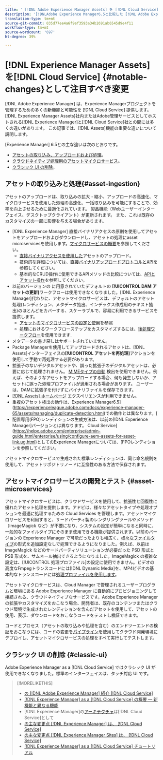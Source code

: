 ```yaml
---
title: ' [!DNL Adobe Experience Manager Assets] を [!DNL Cloud Service]として主に変更'
description: '[!DNLAdobe Experience Manager6.5と比較した [!DNL Adobe Experience Manager Assets] in [!DNL Experience Manager] as a [!DNL Cloud Service] の顕著な変更。'
translation-type: tm+mt
source-git-commit: 035d77ee4a6f9ef3593a34b2691ab6545d9e4f11
workflow-type: tm+mt
source-wordcount: '697'
ht-degree: 39%

---
```



# [!DNL Experience Manager Assets]を[!DNL Cloud Service] {#notable-changes}として注目すべき変更

[!DNL Adobe Experience Manager] は、Experience Managerプロジェクトを管理するための多くの新機能と可能性を [!DNL Cloud Service] 提供します。[!DNL Experience Manager Assets]社内またはAdobe管理サービスとしてホストされる[!DNL Experience Manager]と[!DNL Cloud Service]社との間には多くの違いがあります。 この記事では、[!DNL Assets]機能の重要な違いについて説明します。

[Experience Manager] 6.5との主な違いは次のとおりです。

* [アセットの取り込み、アップロードおよび処理](#asset-ingestion)。
* [クラウドネイティブ処理用のアセットマイクロサービス](#asset-microservices)。
* [クラシック UI の削除](#classic-ui)。

## アセットの取り込みと処理{#asset-ingestion}

アセットのアップロードは、取り込みの拡大・縮小、アップロードの高速化、マイクロサービスを使用した処理の高速化、一括取り込みを可能にすることで、効率を向上させるために最適化されています。 製品機能（Webユーザーインターフェイス、デスクトップクライアント）が更新されます。 また、これは既存のカスタマイズの一部に影響を与える場合があります。

* [!DNL Experience Manager] 直接バイナリアクセスの原則を使用してアセットをアップロードおよびダウンロードし、アセットの処理にasset microservicesを使用します。[マイクロサービスの概要](/help/assets/asset-microservices-overview.md)を参照してください。
   * [直接バイナリアクセスを使用した](/help/assets/asset-microservices-overview.md#asset-upload-with-direct-binary-access)アセットのアップロード。
   * 技術的な詳細については、[直接バイナリアップロードプロトコルとAPI](/help/assets/developer-reference-material-apis.md#upload-binary)を参照してください。
   * 基本的なCRUD操作に使用できるAPIメソッドの比較については、[APIとアセット操作](/help/assets/developer-reference-material-apis.md#use-cases-and-apis)を参照してください。
* 以前のバージョンの に用意されていたデフォルトの **[!UICONTROL DAM アセットの更新]**&#x200B;ワークフローは使用できなくなりました。[!DNL Experience Manager]代わりに、アセットマイクロサービスは、デフォルトのアセット処理(レンディション、メタデータ抽出、インデックス作成用のテキスト抽出)のほとんどをカバーする、スケーラブルで、容易に利用できるサービスを提供します。
   * [アセットのマイクロサービスの設定と使用](/help/assets/asset-microservices-configure-and-use.md)を参照
   * 処理におけるワークフローステップをカスタマイズするには、[後処理ワークフロー](/help/assets/asset-microservices-configure-and-use.md#post-processing-workflows)を使用できます.
* メタデータの書き戻しはサポートされていません。
* Package Managerを使用してアップロードされるアセットは、[!DNL Assets]インターフェイスの&#x200B;**[!UICONTROL アセットを再処理]**&#x200B;アクションを使用して手動で再処理する必要があります。
* 拡張子のないデジタルアセットや、誤った拡張子のデジタルアセットは、必要に応じて処理されません。 [MIMEタイプの自動](https://experienceleague.adobe.com/docs/experience-manager-65/assets/administer/detect-asset-mime-type-with-tika.html) 検出を使用できません。例えば、そのようなアセットをアップロードする場合、何も発生しないか、アセットに誤った処理プロファイルが適用される場合があります。 ユーザーは、DAMに拡張子を付けずにバイナリファイルを保存できます。
* [[!DNL Assets] ホームページ](https://experienceleague.adobe.com/docs/experience-manager-65/assets/using/assets-home-page.html) エクスペリエンスが利用できません。
* 重複のアセット検出の動作は、Experience Manager6.5](https://experienceleague.adobe.com/docs/experience-manager-65/assets/managing/duplicate-detection.html)での動作とは異なります。[
* 配置専用(FPO)レンディションの生成方法は、以前の[!DNL Experience Manager]バージョンとは異なります。 Cloud Service](https://helpx.adobe.com/enterprise/admin-guide.html/enterprise/using/configure-aem-assets-for-asset-link.ug.html)としてのExperience Managerについては、[FPOレンディションを参照してください。

アセットマイクロサービスで生成された標準レンディションは、同じ命名規則を使用して、アセットリポジトリノードに互換性のある方法で保存されます。

## アセットマイクロサービスの開発とテスト {#asset-microservices}

アセットマイクロサービスは、クラウドサービスを使用して、拡張性と回復性に優れたアセット処理を提供します。アドビは、様々なアセットタイプや処理オプションを最適に処理するための Cloud Services を管理します。アセットマイクロサービスを利用すると、サードパーティ製のレンダリングツールやメソッド（ImageMagick など）が不要になり、システムの設定が簡単になると同時に、一般的なファイルタイプにそのまま使用できる機能が提供されます。以前のバージョンの Experience Manager で可能だったよりも幅広く、[様々なファイルタイプ](/help/assets/file-format-support.md)の形式を追加設定なしで処理できるようになりました。例えば、以前は ImageMagick などのサードパーティソリューションが必要だった PSD 形式と PSB 形式を、サムネール抽出できるようになりました。ImageMagick の複雑な設定は、[!UICONTROL 処理プロファイル]の設定に使用できません。ビデオの高度なFmpegトランスコードには[!DNL Dynamic Media]を、MP4ビデオの基本的なトランスコードには[処理プロファイルを使用します](/help/assets/manage-video-assets.md#transcode-video)。

アセットマイクロサービスは、Cloud Manager で管理されるユーザープログラムと環境にある Adobe Experience Manager に自動的にプロビジョニングして接続される、クラウドネイティブなサービスです。Adobe Experience Manager の拡張やカスタマイズをおこなう場合、開発者は、既存のコンテンツまたはクラウド環境で生成されたレンディションを含んだアセットを使用して、アセットの使用、表示、ダウンロードをおこなうコードをテストし検証できます。

コードとプロセス（アセットの取り込みや処理を含む）のエンドツーエンドの検証をおこなうには、コードの変更を[パイプライン](/help/implementing/cloud-manager/configure-pipeline.md)を使用してクラウド開発環境にデプロイし、アセットマイクロサービスの処理をすべて実行してテストします。

## クラシック UI の削除 {#classic-ui}

Adobe Experience Manager as a [!DNL Cloud Service] ではクラシック UI が使用できなくなりました。標準のインターフェイスは、タッチ対応 UI です。

>[!MORELIKETHIS]
>
>* [の [!DNL Adobe Experience Manager] 紹介 [!DNL Cloud Service]](/help/overview/introduction.md)
>* [ [!DNL Experience Manager] as a [!DNL Cloud Service] の概要 — 新機能と異なる機能](/help/overview/what-is-new-and-different.md)
>* [!DNL Experience Manager]の[アーキテクチャ](/help/core-concepts/architecture.md)は[!DNL Cloud Service]として
>* [の主な変更点 [!DNL Experience Manager] は、 [!DNL Cloud Service]](/help/release-notes/aem-cloud-changes.md)
>* [の主な変更点 [!DNL Experience Manager Sites] は、 [!DNL Cloud Service]](/help/sites-cloud/sites-cloud-changes.md)
>* [[!DNL Experience Manager] as a [!DNL Cloud Service] チュートリアル](https://experienceleague.adobe.com/docs/experience-manager-learn/cloud-service/overview.html?lang=ja)

